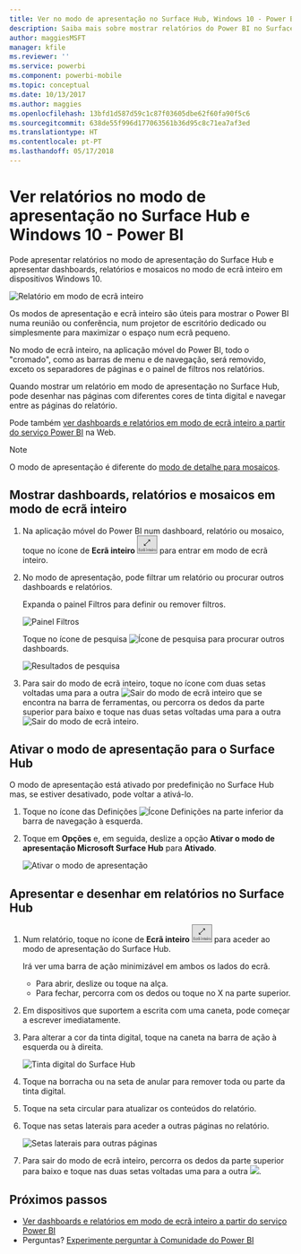 ```yaml
---
title: Ver no modo de apresentação no Surface Hub, Windows 10 - Power BI I
description: Saiba mais sobre mostrar relatórios do Power BI no Surface Hub e mostrar dashboards, relatórios e mosaicos do Power BI em ecrã inteiro, em dispositivos Windows 10.
author: maggiesMSFT
manager: kfile
ms.reviewer: ''
ms.service: powerbi
ms.component: powerbi-mobile
ms.topic: conceptual
ms.date: 10/13/2017
ms.author: maggies
ms.openlocfilehash: 13bfd1d587d59c1c87f03605dbe62f60fa90f5c6
ms.sourcegitcommit: 638de55f996d177063561b36d95c8c71ea7af3ed
ms.translationtype: HT
ms.contentlocale: pt-PT
ms.lasthandoff: 05/17/2018
---
```

# <a name="view-reports-in-presentation-mode-on-surface-hub-and-windows-10---power-bi"></a>Ver relatórios no modo de apresentação no Surface Hub e Windows 10 - Power BI
Pode apresentar relatórios no modo de apresentação do Surface Hub e apresentar dashboards, relatórios e mosaicos no modo de ecrã inteiro em dispositivos Windows 10. 

![Relatório em modo de ecrã inteiro](media/mobile-windows-10-app-presentation-mode/power-bi-presentation-mode.png)

Os modos de apresentação e ecrã inteiro são úteis para mostrar o Power BI numa reunião ou conferência, num projetor de escritório dedicado ou simplesmente para maximizar o espaço num ecrã pequeno. 

No modo de ecrã inteiro, na aplicação móvel do Power BI, todo o "cromado", como as barras de menu e de navegação, será removido, exceto os separadores de páginas e o painel de filtros nos relatórios.

Quando mostrar um relatório em modo de apresentação no Surface Hub, pode desenhar nas páginas com diferentes cores de tinta digital e navegar entre as páginas do relatório.

Pode também [ver dashboards e relatórios em modo de ecrã inteiro a partir do serviço Power BI](service-fullscreen-mode.md) na Web.

> [!NOTE]
> O modo de apresentação é diferente do [modo de detalhe para mosaicos](mobile-tiles-in-the-mobile-apps.md).
> 
> 

## <a name="display-dashboards-reports-and-tiles-in-full-screen-mode"></a>Mostrar dashboards, relatórios e mosaicos em modo de ecrã inteiro
1. Na aplicação móvel do Power BI num dashboard, relatório ou mosaico, toque no ícone de **Ecrã inteiro** ![Ícone de ecrã inteiro](media/mobile-windows-10-app-presentation-mode/power-bi-full-screen-icon.png) para entrar em modo de ecrã inteiro.
2. No modo de apresentação, pode filtrar um relatório ou procurar outros dashboards e relatórios.
   
    Expanda o painel Filtros para definir ou remover filtros.
   
    ![Painel Filtros](media/mobile-windows-10-app-presentation-mode/power-bi-windows-10-presentation-filter.png)
   
     Toque no ícone de pesquisa ![Ícone de pesquisa](media/mobile-windows-10-app-presentation-mode/power-bi-windows-10-presentation-search-icon.png) para procurar outros dashboards.
   
    ![Resultados de pesquisa](media/mobile-windows-10-app-presentation-mode/power-bi-windows-10-search.png)
3. Para sair do modo de ecrã inteiro, toque no ícone com duas setas voltadas uma para a outra ![Sair do modo de ecrã inteiro](media/mobile-windows-10-app-presentation-mode/power-bi-windows-10-exit-full-screen-icon.png) que se encontra na barra de ferramentas, ou percorra os dedos da parte superior para baixo e toque nas duas setas voltadas uma para a outra ![Sair do modo de ecrã inteiro](media/mobile-windows-10-app-presentation-mode/power-bi-windows-10-exit-full-screen-hub-icon.png).

## <a name="turn-on-presentation-mode-for-surface-hub"></a>Ativar o modo de apresentação para o Surface Hub
O modo de apresentação está ativado por predefinição no Surface Hub mas, se estiver desativado, pode voltar a ativá-lo.

1. Toque no ícone das Definições ![Ícone Definições](media/mobile-windows-10-app-presentation-mode/power-bi-settings-icon.png) na parte inferior da barra de navegação à esquerda.
2. Toque em **Opções** e, em seguida, deslize a opção **Ativar o modo de apresentação Microsoft Surface Hub** para **Ativado**.
   
    ![Ativar o modo de apresentação](media/mobile-windows-10-app-presentation-mode/power-bi-turn-on-presentation-mode.png)

## <a name="display-and-draw-on-reports-on-surface-hub"></a>Apresentar e desenhar em relatórios no Surface Hub
1. Num relatório, toque no ícone de **Ecrã inteiro** ![Ícone de Ecrã inteiro](media/mobile-windows-10-app-presentation-mode/power-bi-full-screen-icon.png) para aceder ao modo de apresentação do Surface Hub.
   
    Irá ver uma barra de ação minimizável em ambos os lados do ecrã. 
   
   * Para abrir, deslize ou toque na alça.
   * Para fechar, percorra com os dedos ou toque no X na parte superior.
2. Em dispositivos que suportem a escrita com uma caneta, pode começar a escrever imediatamente. 
3. Para alterar a cor da tinta digital, toque na caneta na barra de ação à esquerda ou à direita.
   
    ![Tinta digital do Surface Hub](media/mobile-windows-10-app-presentation-mode/power-bi-windows-10-surface-hub-ink.png)
4. Toque na borracha ou na seta de anular para remover toda ou parte da tinta digital.
5. Toque na seta circular para atualizar os conteúdos do relatório.
6. Toque nas setas laterais para aceder a outras páginas no relatório.
   
    ![Setas laterais para outras páginas](media/mobile-windows-10-app-presentation-mode/power-bi-windows-10-surface-hub-arrows.png)
7. Para sair do modo de ecrã inteiro, percorra os dedos da parte superior para baixo e toque nas duas setas voltadas uma para a outra ![](media/mobile-windows-10-app-presentation-mode/power-bi-windows-10-exit-full-screen-hub-icon.png).

## <a name="next-steps"></a>Próximos passos
* [Ver dashboards e relatórios em modo de ecrã inteiro a partir do serviço Power BI](service-fullscreen-mode.md)
* Perguntas? [Experimente perguntar à Comunidade do Power BI](http://community.powerbi.com/)

